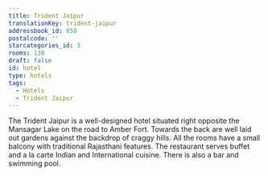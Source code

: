 ```yaml
---
title: Trident Jaipur
translationKey: trident-jaipur
addressbook_id: 850
postalcode: ''
starcategories_id: 3
rooms: 138
draft: false
id: hotel
type: hotels
tags:
  - Hotels
  - Trident Jaipur
---
```

The Trident Jaipur is a well-designed hotel situated right opposite the Mansagar Lake on the road to Amber Fort. Towards the back are well laid out gardens against the backdrop of craggy hills. All the rooms have a small balcony with traditional Rajasthani features. The restaurant serves buffet and a la carte Indian and International cuisine. There is also a bar and swimming pool.